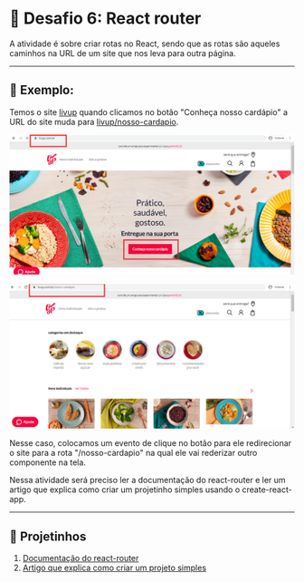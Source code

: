 # 🤯 Desafio 6: React router

A atividade é sobre criar rotas no React, sendo que as rotas são aqueles caminhos na URL de um site que nos leva para outra página.

***

## 👀 Exemplo:

Temos o site [livup](https://www.livup.com.br) quando clicamos no botão "Conheça nosso cardápio" a URL do site muda para [livup/nosso-cardapio](https://www.livup.com.br/nosso-cardapio). 

![livup](./assets/livup.png)

![livup-cardapio](./assets/livup-cardapio.png)

Nesse caso, colocamos um evento de clique no botão para ele redirecionar o site para a rota "/nosso-cardapio" na qual ele vai rederizar outro componente na tela.

Nessa atividade será preciso ler a documentação do react-router e ler um artigo que explica como criar um projetinho simples usando o create-react-app.

***

## 🚀 Projetinhos

1. [Documentação do react-router](./demo-app)
2. [Artigo que explica como criar um projeto simples](./react-com-rotas)
